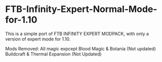 # FTB-Infinity-Expert-Normal-Mode-for-1.10
This is a simple port of FTB INFINITY EXPERT MODPACK,
with only a version of expert mode for 1.10.

Mods Removed:
All magic expcept Blood Magic & Botania (Not updated)
Buildcraft & Thermal Expansion (Not Updated)
